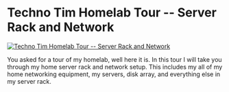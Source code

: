 # Techno Tim Homelab Tour -- Server Rack and Network

[![Techno Tim Homelab Tour -- Server Rack and Network](https://img.youtube.com/vi/23jbcw_n20I/0.jpg)](https://www.youtube.com/watch?v=23jbcw_n20I "Techno Tim Homelab Tour -- Server Rack and Network")


You asked for a tour of my homelab, well here it is.  In this tour I will take you through my home server rack and network setup.  This includes my all of my home networking  equipment, my servers, disk array, and everything else in my server rack.

